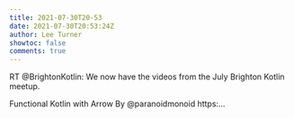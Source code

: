 ```yaml
---
title: 2021-07-30T20-53
date: 2021-07-30T20:53:24Z
author: Lee Turner
showtoc: false
comments: true
---
```


RT @BrightonKotlin: We now have the videos from the July Brighton Kotlin meetup.  

Functional Kotlin with Arrow By @paranoidmonoid 
https:…


